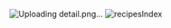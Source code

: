 ![Uploading detail.png…]()
![recipesIndex](https://github.com/thandar3/Recipes/assets/165770861/6da71d9f-2d8b-4b1d-92d2-8215b96ef7a2)
